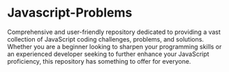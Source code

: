 # Javascript-Problems
 Comprehensive and user-friendly repository dedicated to providing a vast collection of JavaScript coding challenges, problems, and solutions. Whether you are a beginner looking to sharpen your programming skills or an experienced developer seeking to further enhance your JavaScript proficiency, this repository has something to offer for everyone.
